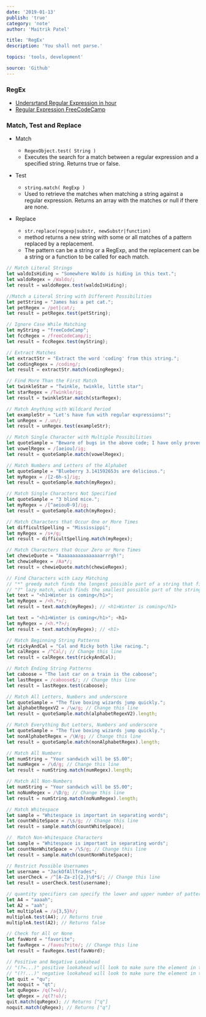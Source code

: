 ```yaml
---
date: '2019-01-13'
publish: 'true'
category: 'note'
author: 'Maitrik Patel'

title: 'RegEx'
description: 'You shall not parse.'

topics: 'tools, development'

source: 'Github'
---
```


### RegEx

- [Undersrtand Regular Expression in hour](https://www.youtube.com/watch?v=ZfQFUJhPqMM)
- [Regular Expression FreeCodeCamp](https://learn.freecodecamp.org/javascript-algorithms-and-data-structures/regular-expressions)

### Match, Test and Replace

- Match
  - `RegexObject.test( String )`
  - Executes the search for a match between a regular expression and a specified string. Returns true or false.

- Test
  - `string.match( RegExp )`
  - Used to retrieve the matches when matching a string against a regular expression. Returns an array with the matches or null if there are none.

- Replace
  - `str.replace(regexp|substr, newSubstr|function)` 
  - method returns a new string with some or all matches of a pattern replaced by a replacement. 
  - The pattern can be a string or a RegExp, and the replacement can be a string or a function to be called for each match.

```js
// Match Literal Strings
let waldoIsHiding = "Somewhere Waldo is hiding in this text.";
let waldoRegex = /Waldo/;
let result = waldoRegex.test(waldoIsHiding);

//Match a Literal String with Different Possibilities
let petString = "James has a pet cat.";
let petRegex = /pet|cat/;
let result = petRegex.test(petString);

// Ignore Case While Matching
let myString = "freeCodeCamp";
let fccRegex = /freeCodeCamp/i;
let result = fccRegex.test(myString);

// Extract Matches
let extractStr = "Extract the word 'coding' from this string.";
let codingRegex = /coding/;
let result = extractStr.match(codingRegex);

// Find More Than the First Match
let twinkleStar = "Twinkle, twinkle, little star";
let starRegex = /Twinkle/ig;
let result = twinkleStar.match(starRegex);

// Match Anything with Wildcard Period
let exampleStr = "Let's have fun with regular expressions!";
let unRegex = /.un/;
let result = unRegex.test(exampleStr);

// Match Single Character with Multiple Possibilities
let quoteSample = "Beware of bugs in the above code; I have only proved it correct, not tried it.";
let vowelRegex = /[aeiou]/ig;
let result = quoteSample.match(vowelRegex);

// Match Numbers and Letters of the Alphabet
let quoteSample = "Blueberry 3.141592653s are delicious.";
let myRegex = /[2-6h-s]/ig;
let result = quoteSample.match(myRegex);

// Match Single Characters Not Specified
let quoteSample = "3 blind mice.";
let myRegex = /[^aeiou0-9]/ig;
let result = quoteSample.match(myRegex);

// Match Characters that Occur One or More Times
let difficultSpelling = "Mississippi";
let myRegex = /s+/g;
let result = difficultSpelling.match(myRegex);

// Match Characters that Occur Zero or More Times
let chewieQuote = "Aaaaaaaaaaaaaaaarrrgh!";
let chewieRegex = /Aa*/;
let result = chewieQuote.match(chewieRegex);

// Find Characters with Lazy Matching
// "*" greedy match finds the longest possible part of a string that fits the regex pattern
// "?" lazy match, which finds the smallest possible part of the string that satisfies the regex pattern
let text = "<h1>Winter is coming</h1>";
let myRegex = /<h.*>/;
let result = text.match(myRegex); // <h1>Winter is coming</h1>

let text = "<h1>Winter is coming</h1>"; <h1>
let myRegex = /<h.*?>/;
let result = text.match(myRegex); // <h1>

// Match Beginning String Patterns
let rickyAndCal = "Cal and Ricky both like racing.";
let calRegex = /^Cal/; // Change this line
let result = calRegex.test(rickyAndCal);

// Match Ending String Patterns
let caboose = "The last car on a train is the caboose";
let lastRegex = /caboose$/; // Change this line
let result = lastRegex.test(caboose);

// Match All Letters, Numbers and underscore
let quoteSample = "The five boxing wizards jump quickly.";
let alphabetRegexV2 = /\w/g; // Change this line
let result = quoteSample.match(alphabetRegexV2).length;

// Match Everything But Letters, Numbers and underscore
let quoteSample = "The five boxing wizards jump quickly.";
let nonAlphabetRegex = /\W/g; // Change this line
let result = quoteSample.match(nonAlphabetRegex).length;

// Match All Numbers
let numString = "Your sandwich will be $5.00";
let numRegex = /\d/g; // Change this line
let result = numString.match(numRegex).length;

// Match All Non-Numbers
let numString = "Your sandwich will be $5.00";
let noNumRegex = /\D/g; // Change this line
let result = numString.match(noNumRegex).length;

// Match Whitespace
let sample = "Whitespace is important in separating words";
let countWhiteSpace = /\s/g; // Change this line
let result = sample.match(countWhiteSpace);

//  Match Non-Whitespace Characters
let sample = "Whitespace is important in separating words";
let countNonWhiteSpace = /\S/g; // Change this line
let result = sample.match(countNonWhiteSpace);

// Restrict Possible Usernames 
let username = "JackOfAllTrades";
let userCheck = /^[A-Za-z]{2,}\d*$/; // Change this line
let result = userCheck.test(username);

// quantity specifiers can specify the lower and upper number of patterns 
let A4 = "aaaah";
let A2 = "aah";
let multipleA = /a{3,5}h/;
multipleA.test(A4); // Returns true
multipleA.test(A2); // Returns false

// Check for All or None
let favWord = "favorite";
let favRegex = /favou?rite/; // Change this line
let result = favRegex.test(favWord);

// Positive and Negative Lookahead
// "(?=...)" positive lookahead will look to make sure the element in the search pattern is there, but won't actually match it.
// "(?!...)" negative lookahead will look to make sure the element in the search pattern is not there
let quit = "qu";
let noquit = "qt";
let quRegex= /q(?=u)/;
let qRegex = /q(?!u)/;
quit.match(quRegex); // Returns ["q"]
noquit.match(qRegex); // Returns ["q"]
``` 

